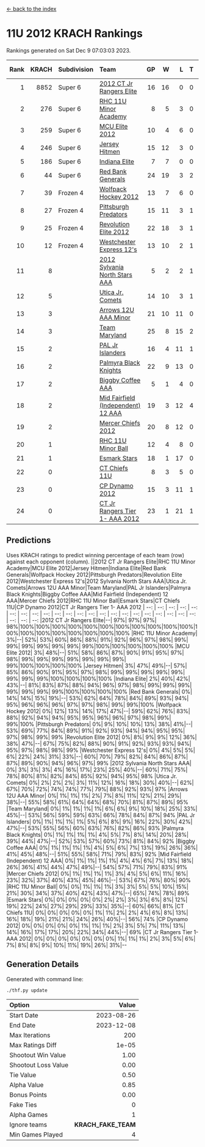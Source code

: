 [<- back to the index](readme.md)
# 11U 2012 KRACH Rankings
Rankings generated on Sat Dec  9 07:03:03 2023.

Rank|KRACH|Subdivision|Team|GP|W|L|T|OTW|OTL|SoS|Exp Wins|Win Diff
---:|---:|:---|:---|---:|---:|---:|---:|---:|---:|---:|---:|---:
1|8852|Super 6|[2012 CT Jr Rangers Elite](https://gamesheetstats.com/seasons/3664/teams/140909/schedule)|16|16|0|0|1|0|128|16.8|-0.1
2|276|Super 6|[RHC 11U Minor Academy](https://gamesheetstats.com/seasons/3664/teams/140913/schedule)|8|5|3|0|0|1|2033|5.8|-0.0
3|259|Super 6|[MCU Elite 2012](https://gamesheetstats.com/seasons/3664/teams/140908/schedule)|10|4|6|0|2|1|3321|4.8|-0.0
4|246|Super 6|[Jersey Hitmen](https://gamesheetstats.com/seasons/3664/teams/140915/schedule)|15|12|3|0|0|0|1142|12.8|-0.0
5|186|Super 6|[Indiana Elite](https://gamesheetstats.com/seasons/3664/teams/144355/schedule)|7|7|0|0|0|0|3|7.9|0.0
6|44|Super 6|[Red Bank Generals](https://gamesheetstats.com/seasons/3664/teams/140916/schedule)|24|19|3|2|3|0|18|20.9|0.0
7|39|Frozen 4|[Wolfpack Hockey 2012](https://gamesheetstats.com/seasons/3664/teams/140914/schedule)|13|7|6|0|0|1|1344|7.8|-0.0
8|27|Frozen 4|[Pittsburgh Predators](https://gamesheetstats.com/seasons/3664/teams/140925/schedule)|15|11|3|1|0|1|13|12.4|0.0
9|25|Frozen 4|[Revolution Elite 2012](https://gamesheetstats.com/seasons/3664/teams/140924/schedule)|22|18|3|1|1|1|9|19.4|0.0
10|12|Frozen 4|[Westchester Express 12's](https://gamesheetstats.com/seasons/3664/teams/140919/schedule)|13|10|2|1|1|0|5|11.4|0.0
11|8||[2012 Sylvania North Stars AAA](https://gamesheetstats.com/seasons/3664/teams/162461/schedule)|5|2|2|1|0|0|63|3.4|0.0
12|5||[Utica Jr. Comets](https://gamesheetstats.com/seasons/3664/teams/140923/schedule)|14|10|3|1|2|0|7|11.4|0.0
13|3||[Arrows 12U AAA Minor](https://gamesheetstats.com/seasons/3664/teams/140920/schedule)|21|10|11|0|1|0|32|10.9|0.0
14|3||[Team Maryland](https://gamesheetstats.com/seasons/3664/teams/140928/schedule)|25|8|15|2|1|0|1375|9.9|0.0
15|2||[PAL Jr Islanders](https://gamesheetstats.com/seasons/3664/teams/140921/schedule)|16|4|11|1|0|2|1067|5.4|0.0
16|2||[Palmyra Black Knights](https://gamesheetstats.com/seasons/3664/teams/140927/schedule)|22|9|13|0|0|1|8|9.9|0.0
17|2||[Biggby Coffee AAA](https://gamesheetstats.com/seasons/3664/teams/144354/schedule)|5|1|4|0|0|0|64|1.9|0.0
18|2||[Mid Fairfield (Independent) 12 AAA](https://gamesheetstats.com/seasons/3664/teams/140910/schedule)|19|3|12|4|0|2|26|5.9|0.0
19|2||[Mercer Chiefs 2012](https://gamesheetstats.com/seasons/3664/teams/140918/schedule)|20|8|12|0|0|1|6|8.9|0.0
20|1||[RHC 11U Minor Ball](https://gamesheetstats.com/seasons/3664/teams/140917/schedule)|12|4|8|0|0|0|11|4.9|0.0
21|1||[Esmark Stars](https://gamesheetstats.com/seasons/3664/teams/140926/schedule)|18|1|17|0|0|0|72|1.9|0.0
22|0||[CT Chiefs 11U](https://gamesheetstats.com/seasons/3664/teams/140912/schedule)|8|3|5|0|0|1|2|3.9|0.0
23|0||[CP Dynamo 2012](https://gamesheetstats.com/seasons/3664/teams/140922/schedule)|15|3|11|1|0|0|34|4.4|0.0
24|0||[CT Jr Rangers Tier 1- AAA 2012](https://gamesheetstats.com/seasons/3664/teams/140911/schedule)|23|1|21|1|0|0|31|2.4|0.0

## Predictions
Uses KRACH ratings to predict winning percentage of each team (row) against each opponent (column).
||2012 CT Jr Rangers Elite|RHC 11U Minor Academy|MCU Elite 2012|Jersey Hitmen|Indiana Elite|Red Bank Generals|Wolfpack Hockey 2012|Pittsburgh Predators|Revolution Elite 2012|Westchester Express 12's|2012 Sylvania North Stars AAA|Utica Jr. Comets|Arrows 12U AAA Minor|Team Maryland|PAL Jr Islanders|Palmyra Black Knights|Biggby Coffee AAA|Mid Fairfield (Independent) 12 AAA|Mercer Chiefs 2012|RHC 11U Minor Ball|Esmark Stars|CT Chiefs 11U|CP Dynamo 2012|CT Jr Rangers Tier 1- AAA 2012
| --: | --: | --: | --: | --: | --: | --: | --: | --: | --: | --: | --: | --: | --: | --: | --: | --: | --: | --: | --: | --: | --: | --: | --: | --: 
|2012 CT Jr Rangers Elite|--| 97%| 97%| 97%| 98%|100%|100%|100%|100%|100%|100%|100%|100%|100%|100%|100%|100%|100%|100%|100%|100%|100%|100%|100%
|RHC 11U Minor Academy|  3%|--| 52%| 53%| 60%| 86%| 88%| 91%| 92%| 96%| 97%| 98%| 99%| 99%| 99%| 99%| 99%| 99%| 99%|100%|100%|100%|100%|100%
|MCU Elite 2012|  3%| 48%|--| 51%| 58%| 86%| 87%| 90%| 91%| 95%| 97%| 98%| 99%| 99%| 99%| 99%| 99%| 99%| 99%| 99%|100%|100%|100%|100%
|Jersey Hitmen|  3%| 47%| 49%|--| 57%| 85%| 86%| 90%| 91%| 95%| 97%| 98%| 99%| 99%| 99%| 99%| 99%| 99%| 99%| 99%|100%|100%|100%|100%
|Indiana Elite|  2%| 40%| 42%| 43%|--| 81%| 83%| 87%| 88%| 94%| 96%| 97%| 98%| 99%| 99%| 99%| 99%| 99%| 99%| 99%|100%|100%|100%|100%
|Red Bank Generals|  0%| 14%| 14%| 15%| 19%|--| 53%| 62%| 64%| 78%| 84%| 89%| 93%| 94%| 95%| 96%| 96%| 96%| 97%| 97%| 98%| 99%| 99%|100%
|Wolfpack Hockey 2012|  0%| 12%| 13%| 14%| 17%| 47%|--| 59%| 62%| 76%| 83%| 88%| 92%| 94%| 94%| 95%| 95%| 96%| 96%| 97%| 98%| 99%| 99%|100%
|Pittsburgh Predators|  0%|  9%| 10%| 10%| 13%| 38%| 41%|--| 53%| 69%| 77%| 84%| 89%| 91%| 92%| 93%| 94%| 94%| 95%| 95%| 97%| 98%| 99%| 99%
|Revolution Elite 2012|  0%|  8%|  9%|  9%| 12%| 36%| 38%| 47%|--| 67%| 75%| 82%| 88%| 90%| 91%| 92%| 93%| 93%| 94%| 95%| 97%| 98%| 98%| 99%
|Westchester Express 12's|  0%|  4%|  5%|  5%|  6%| 22%| 24%| 31%| 33%|--| 60%| 70%| 79%| 82%| 84%| 86%| 87%| 87%| 89%| 90%| 94%| 96%| 97%| 99%
|2012 Sylvania North Stars AAA|  0%|  3%|  3%|  3%|  4%| 16%| 17%| 23%| 25%| 40%|--| 60%| 71%| 75%| 78%| 80%| 81%| 82%| 84%| 85%| 92%| 94%| 95%| 98%
|Utica Jr. Comets|  0%|  2%|  2%|  2%|  3%| 11%| 12%| 16%| 18%| 30%| 40%|--| 62%| 67%| 70%| 72%| 74%| 74%| 77%| 79%| 88%| 92%| 93%| 97%
|Arrows 12U AAA Minor|  0%|  1%|  1%|  1%|  2%|  7%|  8%| 11%| 12%| 21%| 29%| 38%|--| 55%| 58%| 61%| 64%| 64%| 68%| 70%| 81%| 87%| 89%| 95%
|Team Maryland|  0%|  1%|  1%|  1%|  1%|  6%|  6%|  9%| 10%| 18%| 25%| 33%| 45%|--| 53%| 56%| 59%| 59%| 63%| 66%| 78%| 84%| 87%| 94%
|PAL Jr Islanders|  0%|  1%|  1%|  1%|  1%|  5%|  6%|  8%|  9%| 16%| 22%| 30%| 42%| 47%|--| 53%| 55%| 56%| 60%| 63%| 76%| 82%| 86%| 93%
|Palmyra Black Knights|  0%|  1%|  1%|  1%|  1%|  4%|  5%|  7%|  8%| 14%| 20%| 28%| 39%| 44%| 47%|--| 52%| 53%| 57%| 60%| 73%| 81%| 84%| 92%
|Biggby Coffee AAA|  0%|  1%|  1%|  1%|  1%|  4%|  5%|  6%|  7%| 13%| 19%| 26%| 36%| 41%| 45%| 48%|--| 51%| 55%| 58%| 71%| 79%| 83%| 92%
|Mid Fairfield (Independent) 12 AAA|  0%|  1%|  1%|  1%|  1%|  4%|  4%|  6%|  7%| 13%| 18%| 26%| 36%| 41%| 44%| 47%| 49%|--| 54%| 57%| 71%| 79%| 83%| 91%
|Mercer Chiefs 2012|  0%|  1%|  1%|  1%|  1%|  3%|  4%|  5%|  6%| 11%| 16%| 23%| 32%| 37%| 40%| 43%| 45%| 46%|--| 53%| 67%| 76%| 80%| 90%
|RHC 11U Minor Ball|  0%|  0%|  1%|  1%|  1%|  3%|  3%|  5%|  5%| 10%| 15%| 21%| 30%| 34%| 37%| 40%| 42%| 43%| 47%|--| 65%| 74%| 78%| 89%
|Esmark Stars|  0%|  0%|  0%|  0%|  0%|  2%|  2%|  3%|  3%|  6%|  8%| 12%| 19%| 22%| 24%| 27%| 29%| 29%| 33%| 35%|--| 60%| 66%| 81%
|CT Chiefs 11U|  0%|  0%|  0%|  0%|  0%|  1%|  1%|  2%|  2%|  4%|  6%|  8%| 13%| 16%| 18%| 19%| 21%| 21%| 24%| 26%| 40%|--| 56%| 74%
|CP Dynamo 2012|  0%|  0%|  0%|  0%|  0%|  1%|  1%|  1%|  2%|  3%|  5%|  7%| 11%| 13%| 14%| 16%| 17%| 17%| 20%| 22%| 34%| 44%|--| 69%
|CT Jr Rangers Tier 1- AAA 2012|  0%|  0%|  0%|  0%|  0%|  0%|  0%|  1%|  1%|  1%|  2%|  3%|  5%|  6%|  7%|  8%|  8%|  9%| 10%| 11%| 19%| 26%| 31%|--

## Generation Details

Generated with command line:
```
./thf.py update
```

| Option | Value |
| :----- | ----: |
| Start Date | 2023-08-26 |
| End Date | 2023-12-08 |
| Max Iterations | 200 |
| Max Ratings Diff | 1e-05 |
| Shootout Win Value | 1.00 |
| Shootout Loss Value | 0.00 |
| Tie Value | 0.50 |
| Alpha Value | 0.85 |
| Bonus Points | 0.00 |
| Fake Ties | 0 |
| Alpha Games | 1 |
| Ignore teams | __KRACH_FAKE_TEAM__ |
| Min Games Played | 4 |

